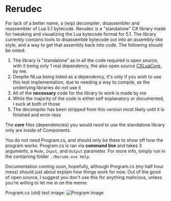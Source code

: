 # Rerudec
For lack of a better name, a (wip) decompiler, disassembler and reassembler of Lua 5.1 bytecode.
Rerudec is a "standalone" C# library made for tweaking and visualizing the Lua bytecode format for 5.1.
The library currently contains tools to disassemble bytecode out into an assembly-like style, and a way to get that assembly back into code.
The following should be noted:

1. The library is "standalone" as in all the code required is open source, with it being only 1 real dependency, the also open source [CSLuaCore](https://github.com/Rerumu/CSLuaCore), by me.
2. Despite NLua being listed as a dependency, it's only if you wish to use this test implementation, due to needing a way to compile, as the underlying libraries do not use it
3. All of the **necessary** code for the library to work is made by me
4. While the majority of the code is either self explanatory or documented, I suck at both of those
5. The decompiler has been stripped from this version most likely until it is finished and error-less

The ***core*** files (dependencies) you would *need* to use the standalone library only are inside of Components.

You do not *need* Program.cs, and should only be there to show off how the program works. Program.cs is ran via **command line** and takes 3 arguments, a `Mode`, `Input`, and `Output` parameter. For more info, simply run in the containing folder `./Rerude.exe Help`.

Documentation coming soon, hopefully, although Program.cs (my half hour mess) should just about explain how things work for now.
Out of the good of open source, I suggest you don't use this for anything malicious, unless you're willing to let me in on the meme.

Program.cs (old) test image:
![Program Image](https://image.prntscr.com/image/DK0EG924So66vZAc6RR35g.png)
